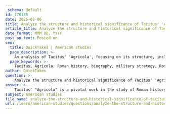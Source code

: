```yaml
---
_schema: default
id: 170185
date: 2025-02-06
title: Analyze the structure and historical significance of Tacitus' 'Agricola'.
article_title: Analyze the structure and historical significance of Tacitus' 'Agricola'.
date_format: MMM DD, YYYY
post_on_text: Posted on
seo:
  title: QuickTakes | American studies
  page_description: >-
    An analysis of Tacitus' 'Agricola', focusing on its structure, including biographical framework, military campaigns, cultural commentary, and rhetorical techniques, alongside its historical significance in understanding Roman imperialism and the conquest of Britain.
  page_keywords: >-
    Tacitus, Agricola, Roman history, biography, military strategy, Roman conquest, Britain, cultural commentary, imperialism, historical significance, Caledonians, military campaigns, Romans, indigenous cultures, legacy, historical writing
author: QuickTakes
question: >-
    Analyze the structure and historical significance of Tacitus' 'Agricola'.
answer: >-
    Tacitus' "Agricola" is a pivotal work in the study of Roman history, particularly concerning the Roman conquest of Britain. Written around 98 AD, it serves as both a biography of Gnaeus Julius Agricola, Tacitus' father-in-law, and a commentary on the broader implications of Roman imperialism. The structure and historical significance of "Agricola" can be analyzed through several key aspects:\n\n### Structure of "Agricola"\n\n1. **Biographical Framework**: The text is primarily structured as a biography, detailing Agricola's life and military career. Tacitus begins with Agricola's early life, his rise through the ranks of the Roman military, and culminates in his governorship of Britain from 77 to 84 AD.\n\n2. **Military Campaigns**: A significant portion of the work focuses on Agricola's military strategies and campaigns, particularly the Battle of Mons Graupius. Tacitus provides a detailed account of this battle, including the forces involved and the outcomes, which serves to highlight Agricola's military prowess and leadership.\n\n3. **Cultural Commentary**: Interwoven with the biographical and military narrative is Tacitus' commentary on the cultures of the Britons, particularly the Caledonians. He contrasts Roman civilization with the perceived barbarism of the native tribes, reflecting on themes of civilization versus barbarism, which were prevalent in Roman literature.\n\n4. **Rhetorical Techniques**: Tacitus employs various rhetorical techniques throughout "Agricola," including moral reflections and critiques of Roman imperialism. His concise and incisive writing style enhances the narrative, allowing him to convey complex ideas succinctly. This duality creates a layered narrative that invites readers to engage critically with the text.\n\n### Historical Significance of "Agricola"\n\n1. **Insight into Roman Britain**: "Agricola" is one of the few primary sources that provide insight into the Roman conquest and governance of Britain. It details the military campaigns and administrative strategies employed by Agricola, contributing to our understanding of Roman military history and the dynamics of Roman-British relations.\n\n2. **Cultural Interactions**: The work sheds light on the interactions between the Romans and the native Britons, particularly the Caledonians. Tacitus' observations on the customs and social structures of these tribes offer valuable information about the cultural landscape of Britain during the Roman period.\n\n3. **Critique of Imperialism**: Tacitus' nuanced perspective on Roman imperialism is significant. While he celebrates Agricola's achievements, he also critiques the moral implications of conquest and the impact of Roman rule on indigenous cultures. This critical stance provides a counter-narrative to the glorification of empire often found in Roman literature.\n\n4. **Legacy and Influence**: "Agricola" has influenced subsequent historical writing and remains a key text for understanding the complexities of Roman history. Its blend of biography, military history, and cultural commentary has set a precedent for later historians and biographers.\n\nIn summary, Tacitus' "Agricola" is a multifaceted work that combines biographical narrative with historical analysis and cultural commentary. Its structure and content provide essential insights into the Roman conquest of Britain, the nature of Roman-British relations, and the moral complexities of imperialism, making it a significant text in the study of Roman history.
subject: American studies
file_name: analyze-the-structure-and-historical-significance-of-tacitus-agricola.md
url: /learn/american-studies/questions/analyze-the-structure-and-historical-significance-of-tacitus-agricola
---
```


&nbsp;